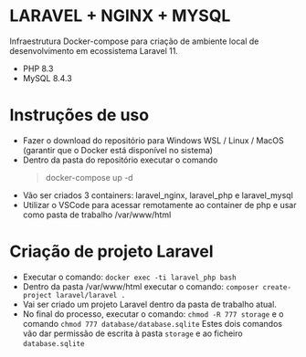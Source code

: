 # LARAVEL + NGINX + MYSQL
Infraestrutura Docker-compose para criação de ambiente local de desenvolvimento em ecossistema Laravel 11.

- PHP 8.3
- MySQL 8.4.3

# Instruções de uso
- Fazer o download do repositório para Windows WSL / Linux / MacOS (garantir que o Docker está disponível no sistema)
- Dentro da pasta do repositório executar o comando
  > docker-compose up -d
- Vão ser criados 3 containers: laravel_nginx, laravel_php e laravel_mysql
- Utilizar o VSCode para acessar remotamente ao container de php e usar como pasta de trabalho /var/www/html

# Criação de projeto Laravel
- Executar o comando:
  ```docker exec -ti laravel_php bash```
- Dentro da pasta /var/www/html executar o comando: ```composer create-project laravel/laravel .```
- Vai ser criado um projeto Laravel dentro da pasta de trabalho atual.
- No final do processo, executar o comando: ```chmod -R 777 storage``` e o comando ```chmod 777 database/database.sqlite```
  Estes dois comandos vão dar permissão de escrita à pasta ```storage``` e ao ficheiro ```database.sqlite```
